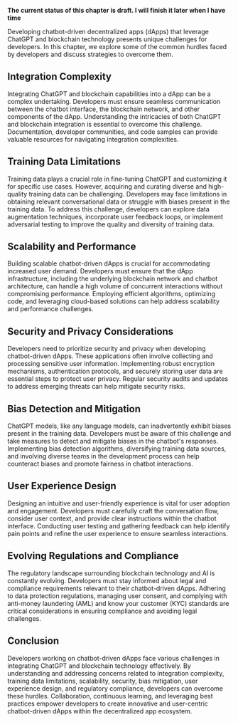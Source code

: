 **The current status of this chapter is draft. I will finish it later when I have time**

Developing chatbot-driven decentralized apps (dApps) that leverage ChatGPT and blockchain technology presents unique challenges for developers. In this chapter, we explore some of the common hurdles faced by developers and discuss strategies to overcome them.

**Integration Complexity**
--------------------------

Integrating ChatGPT and blockchain capabilities into a dApp can be a complex undertaking. Developers must ensure seamless communication between the chatbot interface, the blockchain network, and other components of the dApp. Understanding the intricacies of both ChatGPT and blockchain integration is essential to overcome this challenge. Documentation, developer communities, and code samples can provide valuable resources for navigating integration complexities.

**Training Data Limitations**
-----------------------------

Training data plays a crucial role in fine-tuning ChatGPT and customizing it for specific use cases. However, acquiring and curating diverse and high-quality training data can be challenging. Developers may face limitations in obtaining relevant conversational data or struggle with biases present in the training data. To address this challenge, developers can explore data augmentation techniques, incorporate user feedback loops, or implement adversarial testing to improve the quality and diversity of training data.

**Scalability and Performance**
-------------------------------

Building scalable chatbot-driven dApps is crucial for accommodating increased user demand. Developers must ensure that the dApp infrastructure, including the underlying blockchain network and chatbot architecture, can handle a high volume of concurrent interactions without compromising performance. Employing efficient algorithms, optimizing code, and leveraging cloud-based solutions can help address scalability and performance challenges.

**Security and Privacy Considerations**
---------------------------------------

Developers need to prioritize security and privacy when developing chatbot-driven dApps. These applications often involve collecting and processing sensitive user information. Implementing robust encryption mechanisms, authentication protocols, and securely storing user data are essential steps to protect user privacy. Regular security audits and updates to address emerging threats can help mitigate security risks.

**Bias Detection and Mitigation**
---------------------------------

ChatGPT models, like any language models, can inadvertently exhibit biases present in the training data. Developers must be aware of this challenge and take measures to detect and mitigate biases in the chatbot's responses. Implementing bias detection algorithms, diversifying training data sources, and involving diverse teams in the development process can help counteract biases and promote fairness in chatbot interactions.

**User Experience Design**
--------------------------

Designing an intuitive and user-friendly experience is vital for user adoption and engagement. Developers must carefully craft the conversation flow, consider user context, and provide clear instructions within the chatbot interface. Conducting user testing and gathering feedback can help identify pain points and refine the user experience to ensure seamless interactions.

**Evolving Regulations and Compliance**
---------------------------------------

The regulatory landscape surrounding blockchain technology and AI is constantly evolving. Developers must stay informed about legal and compliance requirements relevant to their chatbot-driven dApps. Adhering to data protection regulations, managing user consent, and complying with anti-money laundering (AML) and know your customer (KYC) standards are critical considerations in ensuring compliance and avoiding legal challenges.

Conclusion
----------

Developers working on chatbot-driven dApps face various challenges in integrating ChatGPT and blockchain technology effectively. By understanding and addressing concerns related to integration complexity, training data limitations, scalability, security, bias mitigation, user experience design, and regulatory compliance, developers can overcome these hurdles. Collaboration, continuous learning, and leveraging best practices empower developers to create innovative and user-centric chatbot-driven dApps within the decentralized app ecosystem.
